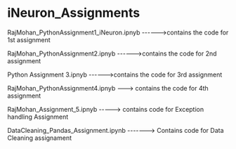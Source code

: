 # iNeuron_Assignments

RajMohan_PythonAssignment1_iNeuron.ipnyb ------>contains the code for 1st assignment


RajMohan_PythonAssignment2.ipnyb  ------>contains the code for 2nd assignment


Python Assignment 3.ipnyb  ------>contains the code for 3rd assignment


RajMohan_PythonAssignment4.ipnyb ---> contains the code for 4th assignment



RajMohan_Assignment_5.ipnyb -----> contains code for Exception handling Assignment



DataCleaning_Pandas_Assignment.ipynb -------> Contains code for Data Cleaning assignament
